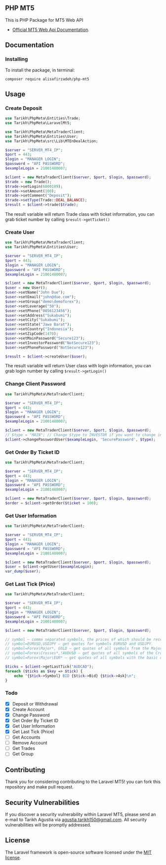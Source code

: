 
## PHP MT5

This is PHP Package for MT5 Web API
- [Official MT5 Web Api Documentation](https://support.metaquotes.net/en/docs/mt5/api/webapi).


## Documentation

### Installing 
To install the package, in terminal:
```
composer require alisafirzadeh/php-mt5
```

## Usage

### Create Deposit
```php
use Tarikh\PhpMeta\Entities\Trade;
use Tarikh\PhpMeta\LaravelMt5;

use Tarikh\PhpMeta\MetaTraderClient;
use Tarikh\PhpMeta\Entities\User;
use Tarikh\PhpMeta\src\Lib\MTEnDealAction;

$server = "SERVER_MT4_IP";
$port = 443;
$login = "MANAGER LOGIN";
$password = "API PASSWORD";
$exampleLogin = 21001480007;

$client = new MetaTraderClient($server, $port, $login, $password);
$trade = new Trade();
$trade->setLogin(6000189);
$trade->setAmount(100);
$trade->setComment("Deposit");
$trade->setType(Trade::DEAL_BALANCE);
$result = $client->trade($trade);
```

The result variable will return Trade class with ticket information, you can grab ticket number by calling ``$result->getTicket()``

### Create User
```php
use Tarikh\PhpMeta\MetaTraderClient;
use Tarikh\PhpMeta\Entities\User;

$server = "SERVER_MT4_IP";
$port = 443;
$login = "MANAGER LOGIN";
$password = "API PASSWORD";
$exampleLogin = 21001480007;

$client = new MetaTraderClient($server, $port, $login, $password);
$user = new User();
$user->setName("John Due");
$user->setEmail("john@due.com");
$user->setGroup("demo\demoforex");
$user->setLeverage("50");
$user->setPhone("0856123456");
$user->setAddress("Sukabumi");
$user->setCity("Sukabumi");
$user->setState("Jawa Barat");
$user->setCountry("Indonesia");
$user->setZipCode(1470);
$user->setMainPassword("Secure123");
$user->setInvestorPassword("NotSecure123");
$user->setPhonePassword("NotSecure123");

$result = $client->createUser($user);
```

The result variable will return User class with login information, you can grab login number by calling ``$result->getLogin()``

### Change Client Password
```php
use Tarikh\PhpMeta\MetaTraderClient;

$server = "SERVER_MT4_IP";
$port = 443;
$login = "MANAGER LOGIN";
$password = "API PASSWORD";
$exampleLogin = 21001480007;

$client = new MetaTraderClient($server, $port, $login, $password);
// $type = "MAIN"; // Change $type to INVESTOR if you want to change investor password
$client->changePasswordUser($exampleLogin, 'SecurePassword', $type);
```

### Get Order By Ticket ID
```php
use Tarikh\PhpMeta\MetaTraderClient;

$server = "SERVER_MT4_IP";
$port = 443;
$login = "MANAGER LOGIN";
$password = "API PASSWORD";
$exampleLogin = 21001480007;

$client = new MetaTraderClient($server, $port, $login, $password);
$order = $client->getOrder($ticket = 100);
```

### Get User Information
```php
use Tarikh\PhpMeta\MetaTraderClient;

$server = "SERVER_MT4_IP";
$port = 443;
$login = "MANAGER LOGIN";
$password = "API PASSWORD";
$exampleLogin = 21001480007;

$client = new MetaTraderClient($server, $port, $login, $password);
$user = $client->getUser($exampleLogin);
var_dump($user);
```

### Get Last Tick (Price)
```php
use Tarikh\PhpMeta\MetaTraderClient;

$server = "SERVER_MT4_IP";
$port = 443;
$login = "MANAGER LOGIN";
$password = "API PASSWORD";
$exampleLogin = 21001480007;

$client = new MetaTraderClient($server, $port, $login, $password);

// symbol — comma separated symbols, the prices of which should be received. The value length must not exceed 4096 characters. You may use the mask "*" and the negation sign "!" to specify groups of symbols. Example.
// symbol=EURUSD,USDJPY — get quotes for symbols EURUSD and USDJPY.
// symbol=Forex\Major*, GOLD — get quotes of all symbols from the Major subgroup and quotes of GOLD.
// symbol=Forex\Crosses*,!AUDUSD — get quotes of all symbols of the Crosses subgroup except AUDUSD.
// symbol=Forex\Major\EUR* — get quotes of all symbols with the basic currency EUR from the Major subgroup.

$ticks = $client->getLastTick("AUDCAD");
foreach ($ticks as $key => $tick) {
    echo "{$tick->Symbol} BID {$tick->Bid} {$tick->Ask}\n";
}
```


### Todo

- [x] Deposit or Withdrawal
- [x] Create Account
- [x] Change Password
- [x] Get Order By Ticket ID
- [x] Get User Information
- [x] Get Last Tick (Price)
- [ ] Get Accounts
- [ ] Remove Account
- [ ] Get Trades
- [ ] Get Group
   
## Contributing

Thank you for considering contributing to the Laravel MT5! you can fork this repository and make pull request.

## Security Vulnerabilities

If you discover a security vulnerability within Laravel MT5, please send an e-mail to Tarikh Agustia via [agustia.tarikh150@gmail.com](mailto:agustia.tarikh150@gmail.com). All security vulnerabilities will be promptly addressed.

## License

The Laravel framework is open-source software licensed under the [MIT license](https://opensource.org/licenses/MIT).
